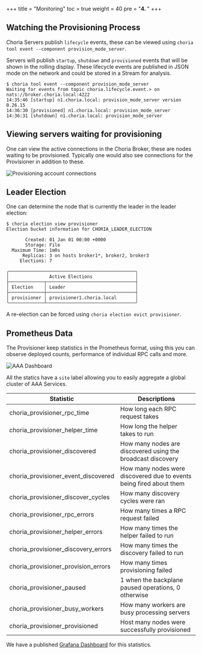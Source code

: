 +++
title = "Monitoring"
toc = true
weight = 40
pre = "<b>4. </b>"
+++

## Watching the Provisioning Process

Choria Servers publish `lifecycle` events, these can be viewed using `choria tool event --component provision_mode_server`.

Servers will publish `startup`, `shutdown` and `provisioned` events that will be shown in the rolling display. These lifecycle events are published in JSON mode on the network and could be stored in a Stream for analysis.

```nohighlight
$ choria tool event --component provision_mode_server
Waiting for events from topic choria.lifecycle.event.> on nats://broker.choria.local:4222
14:35:46 [startup] n1.choria.local: provision_mode_server version 0.26.15
14:36:30 [provisioned] n1.choria.local: provision_mode_server
14:36:31 [shutdown] n1.choria.local: provision_mode_server
```

## Viewing servers waiting for provisioning

One can view the active connections in the Choria Broker, these are nodes waiting to be provisioned.  Typically one would also see connections for the Provisioner in addition to these.

![Provisioning account connections](../prov-account-conns.png)

## Leader Election

One can determine the node that is currently the leader in the leader election:

```nohighlight
$ choria election view provisioner
Election bucket information for CHORIA_LEADER_ELECTION

       Created: 01 Jan 01 00:00 +0000
       Storage: File
  Maximum Time: 1m0s
      Replicas: 3 on hosts broker1*, broker2, broker3
     Elections: 7

╭───────────────────────────────────────────────╮
│               Active Elections                │
├─────────────┬─────────────────────────────────┤
│ Election    │ Leader                          │
├─────────────┼─────────────────────────────────┤
│ provisioner │ provisioner1.choria.local       │
╰─────────────┴─────────────────────────────────╯
```

A re-election can be forced using `choria election evict provisioner`.

## Prometheus Data

The Provisioner keep statistics in the Prometheus format, using this you can observe deployed counts, performance of individual RPC calls and more.

![AAA Dashboard](../provisioner-dashboard.png)

All the statics have a `site` label allowing you to easily aggregate a global cluster of AAA Services.

| Statistic                           | Descriptions                                                        |
|-------------------------------------|---------------------------------------------------------------------|
| choria_provisioner_rpc_time         | How long each RPC request takes                                     |
| choria_provisioner_helper_time      | How long the helper takes to run                                    |
| choria_provisioner_discovered       | How many nodes are discovered using the broadcast discovery         |
| choria_provisioner_event_discovered | How many nodes were discovered due to events being fired about them |
| choria_provisioner_discover_cycles  | How many discovery cycles were ran                                  |
| choria_provisioner_rpc_errors       | How many times a RPC request failed                                 |
| choria_provisioner_helper_errors    | How many times the helper failed to run                             |
| choria_provisioner_discovery_errors | How many times the discovery failed to run                          |
| choria_provisioner_provision_errors | How many times provisioning failed                                  |
| choria_provisioner_paused           | 1 when the backplane paused operations, 0 otherwise                 |
| choria_provisioner_busy_workers     | How many workers are busy processing servers                        |
| choria_provisioner_provisioned      | Host many nodes were successfully provisioned                       |

We have a published [Grafana Dashboard](https://grafana.com/grafana/dashboards/12431-choria-server-provisioner/) for this statistics.
